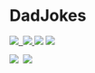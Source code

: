 # DadJokes

<a href="weblink">
<img src="badgelink"/>&nbsp;
</a>
<a href="weblink">
<img src="badgelink"/>
</a>

<img src="https://img.shields.io/github/repo-size/Feesh09/DadJokes">
<img src="https://img.shields.io/github/directory-file-count/Feesh09/DadJokes">


<img src="https://forthebadge.com/images/badges/made-with-crayons.svg"/>&nbsp;
<img src="https://forthebadge.com/images/badges/reading-6th-grade-level.svg"/>
